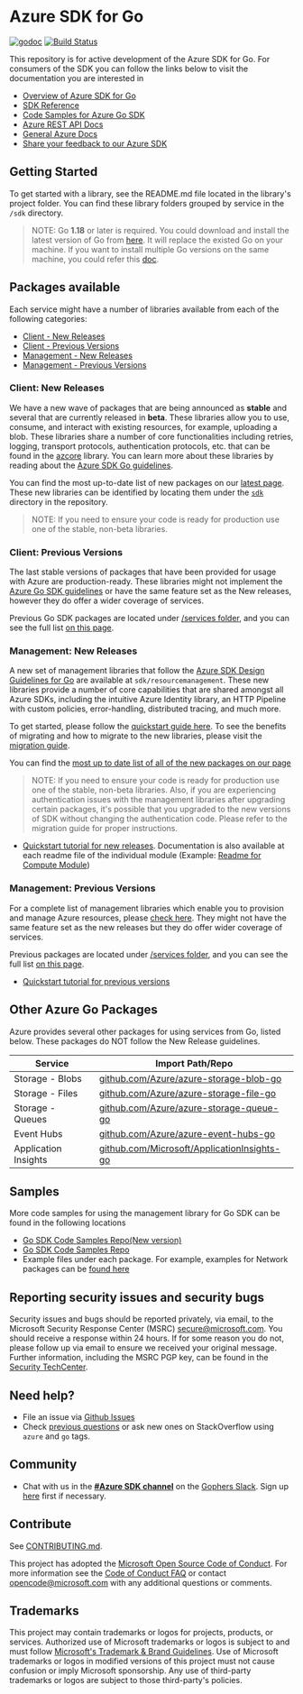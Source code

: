 # Azure SDK for Go

[![godoc](https://godoc.org/github.com/Azure/azure-sdk-for-go?status.svg)](https://godoc.org/github.com/Azure/azure-sdk-for-go)
[![Build Status](https://dev.azure.com/azure-sdk/public/_apis/build/status/go/Azure.azure-sdk-for-go?branchName=main)](https://dev.azure.com/azure-sdk/public/_build/latest?definitionId=640&branchName=main)

This repository is for active development of the Azure SDK for Go. For consumers of the SDK you can follow the links below to visit the documentation you are interested in
* [Overview of Azure SDK for Go](https://docs.microsoft.com/azure/developer/go/)
* [SDK Reference](https://pkg.go.dev/github.com/Azure/azure-sdk-for-go/sdk)
* [Code Samples for Azure Go SDK](https://github.com/azure-samples/azure-sdk-for-go-samples)
* [Azure REST API Docs](https://docs.microsoft.com/rest/api/)
* [General Azure Docs](https://docs.microsoft.com/azure)
* [Share your feedback to our Azure SDK](https://www.surveymonkey.com/r/FWPGFGG)

## Getting Started

To get started with a library, see the README.md file located in the library's project folder.  You can find these library folders grouped by service in the `/sdk` directory.

> NOTE: Go **1.18** or later is required. You could download and install the latest version of Go from [here](https://go.dev/doc/install). It will replace the existed Go on your machine. If you want to install multiple Go versions on the same machine, you could refer this [doc](https://go.dev/doc/manage-install).

## Packages available

Each service might have a number of libraries available from each of the following categories:
* [Client - New Releases](#client-new-releases)
* [Client - Previous Versions](#client-previous-versions)
* [Management - New Releases](#management-new-releases)
* [Management - Previous Versions](#management-previous-versions)

### Client: New Releases

We have a new wave of packages that are being announced as **stable** and several that are currently released in **beta**. These libraries allow you to use, consume, and interact with existing resources, for example, uploading a blob. These libraries share a number of core functionalities including retries, logging, transport protocols, authentication protocols, etc. that can be found in the [azcore](https://github.com/Azure/azure-sdk-for-go/blob/main/sdk/azcore) library. You can learn more about these libraries by reading about the [Azure SDK Go guidelines](https://azure.github.io/azure-sdk/golang_introduction.html).

You can find the most up-to-date list of new packages on our [latest page](https://azure.github.io/azure-sdk/releases/latest/index.html#go). These new libraries can be identified by locating them under the [`sdk`](https://pkg.go.dev/github.com/Azure/azure-sdk-for-go/sdk) directory in the repository.

> NOTE: If you need to ensure your code is ready for production use one of the stable, non-beta libraries.

### Client: Previous Versions

The last stable versions of packages that have been provided for usage with Azure are production-ready. These libraries might not implement the [Azure Go SDK guidelines](https://azure.github.io/azure-sdk/golang_introduction.html) or have the same feature set as the New releases, however they do offer a wider coverage of services.

Previous Go SDK packages are located under [/services folder](https://github.com/Azure/azure-sdk-for-go/tree/master/services), and you can see the full list [on this page](https://pkg.go.dev/github.com/Azure/azure-sdk-for-go/services). 

### Management: New Releases
A new set of management libraries that follow the [Azure SDK Design Guidelines for Go](https://azure.github.io/azure-sdk/golang_introduction.html) are available at `sdk/resourcemanagement`. These new libraries provide a number of core capabilities that are shared amongst all Azure SDKs, including the intuitive Azure Identity library, an HTTP Pipeline with custom policies, error-handling, distributed tracing, and much more.

To get started, please follow the [quickstart guide here](https://aka.ms/azsdk/go/mgmt). To see the benefits of migrating and how to migrate to the new libraries, please visit the [migration guide](https://aka.ms/azsdk/go/mgmt/migration).

You can find the [most up to date list of all of the new packages on our page](https://azure.github.io/azure-sdk/releases/latest/mgmt/go.html)

> NOTE: If you need to ensure your code is ready for production use one of the stable, non-beta libraries. Also, if you are experiencing authentication issues with the management libraries after upgrading certain packages, it's possible that you upgraded to the new versions of SDK without changing the authentication code. Please refer to the migration guide for proper instructions.

* [Quickstart tutorial for new releases](https://aka.ms/azsdk/go/mgmt). Documentation is also available at each readme file of the individual module (Example: [Readme for Compute Module](https://github.com/Azure/azure-sdk-for-go/tree/main/sdk/resourcemanager/compute/armcompute))

### Management: Previous Versions
For a complete list of management libraries which enable you to provision and manage Azure resources, please [check here](https://azure.github.io/azure-sdk/releases/latest/all/go.html). They might not have the same feature set as the new releases but they do offer wider coverage of services.

Previous packages are located under [/services folder](https://github.com/Azure/azure-sdk-for-go/tree/master/services), and you can see the full list [on this page](https://pkg.go.dev/github.com/Azure/azure-sdk-for-go/services).

* [Quickstart tutorial for previous versions](https://aka.ms/azsdk/go/mgmt/previous)

## Other Azure Go Packages

Azure provides several other packages for using services from Go, listed below.  These packages do NOT follow the New Release guidelines.

| Service              | Import Path/Repo                                                                                   |
| -------------------- | -------------------------------------------------------------------------------------------------- |
| Storage - Blobs      | [github.com/Azure/azure-storage-blob-go](https://github.com/Azure/azure-storage-blob-go)           |
| Storage - Files      | [github.com/Azure/azure-storage-file-go](https://github.com/Azure/azure-storage-file-go)           |
| Storage - Queues     | [github.com/Azure/azure-storage-queue-go](https://github.com/Azure/azure-storage-queue-go)         |
| Event Hubs           | [github.com/Azure/azure-event-hubs-go](https://github.com/Azure/azure-event-hubs-go)               |
| Application Insights | [github.com/Microsoft/ApplicationInsights-go](https://github.com/Microsoft/ApplicationInsights-go) |

## Samples

More code samples for using the management library for Go SDK can be found in the following locations
- [Go SDK Code Samples Repo(New version)](https://aka.ms/azsdk/go/mgmt/samples)
- [Go SDK Code Samples Repo](https://github.com/azure-samples/azure-sdk-for-go-samples)
- Example files under each package. For example, examples for Network packages can be [found here](https://github.com/Azure/azure-sdk-for-go/blob/main/sdk/resourcemanager/network/armnetwork/loadbalancernetworkinterfaces_client_example_test.go)

## Reporting security issues and security bugs

Security issues and bugs should be reported privately, via email, to the Microsoft Security Response Center (MSRC) <secure@microsoft.com>. You should receive a response within 24 hours. If for some reason you do not, please follow up via email to ensure we received your original message. Further information, including the MSRC PGP key, can be found in the [Security TechCenter](https://www.microsoft.com/msrc/faqs-report-an-issue).

## Need help?

* File an issue via [Github Issues](https://github.com/Azure/azure-sdk-for-go/issues)
* Check [previous questions](https://stackoverflow.com/questions/tagged/azure+go) or ask new ones on StackOverflow using `azure` and `go` tags.

## Community

* Chat with us in the **[#Azure SDK
channel](https://gophers.slack.com/messages/CA7HK8EEP)** on the [Gophers
Slack](https://gophers.slack.com/). Sign up
[here](https://invite.slack.golangbridge.org) first if necessary.

## Contribute

See [CONTRIBUTING.md](https://github.com/Azure/azure-sdk-for-go/blob/main/CONTRIBUTING.md).

This project has adopted the [Microsoft Open Source Code of Conduct](https://opensource.microsoft.com/codeofconduct/). For more information see the [Code of Conduct FAQ](https://opensource.microsoft.com/codeofconduct/faq/) or contact [opencode@microsoft.com](mailto:opencode@microsoft.com) with any additional questions or comments.

## Trademarks

This project may contain trademarks or logos for projects, products, or services. Authorized use of Microsoft trademarks or logos is subject to and must follow [Microsoft's Trademark & Brand Guidelines](https://www.microsoft.com/legal/intellectualproperty/trademarks/usage/general). Use of Microsoft trademarks or logos in modified versions of this project must not cause confusion or imply Microsoft sponsorship. Any use of third-party trademarks or logos are subject to those third-party's policies.
